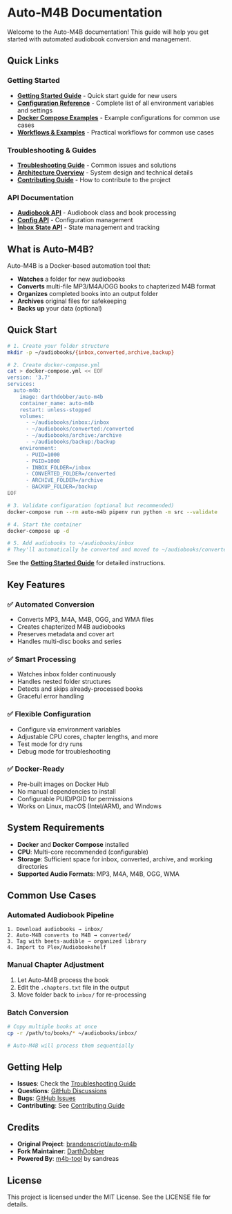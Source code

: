 # Auto-M4B Documentation

Welcome to the Auto-M4B documentation! This guide will help you get started with automated audiobook conversion and management.

## Quick Links

### Getting Started
- **[Getting Started Guide](getting-started.md)** - Quick start guide for new users
- **[Configuration Reference](configuration.md)** - Complete list of all environment variables and settings
- **[Docker Compose Examples](examples/)** - Example configurations for common use cases
- **[Workflows & Examples](workflows.md)** - Practical workflows for common use cases

### Troubleshooting & Guides
- **[Troubleshooting Guide](troubleshooting.md)** - Common issues and solutions
- **[Architecture Overview](architecture.md)** - System design and technical details
- **[Contributing Guide](contributing.md)** - How to contribute to the project

### API Documentation
- **[Audiobook API](api/audiobook.md)** - Audiobook class and book processing
- **[Config API](api/config.md)** - Configuration management
- **[Inbox State API](api/inbox-state.md)** - State management and tracking

## What is Auto-M4B?

Auto-M4B is a Docker-based automation tool that:
- **Watches** a folder for new audiobooks
- **Converts** multi-file MP3/M4A/OGG books to chapterized M4B format
- **Organizes** completed books into an output folder
- **Archives** original files for safekeeping
- **Backs up** your data (optional)

## Quick Start

```bash
# 1. Create your folder structure
mkdir -p ~/audiobooks/{inbox,converted,archive,backup}

# 2. Create docker-compose.yml
cat > docker-compose.yml << EOF
version: '3.7'
services:
  auto-m4b:
    image: darthdobber/auto-m4b
    container_name: auto-m4b
    restart: unless-stopped
    volumes:
      - ~/audiobooks/inbox:/inbox
      - ~/audiobooks/converted:/converted
      - ~/audiobooks/archive:/archive
      - ~/audiobooks/backup:/backup
    environment:
      - PUID=1000
      - PGID=1000
      - INBOX_FOLDER=/inbox
      - CONVERTED_FOLDER=/converted
      - ARCHIVE_FOLDER=/archive
      - BACKUP_FOLDER=/backup
EOF

# 3. Validate configuration (optional but recommended)
docker-compose run --rm auto-m4b pipenv run python -m src --validate

# 4. Start the container
docker-compose up -d

# 5. Add audiobooks to ~/audiobooks/inbox
# They'll automatically be converted and moved to ~/audiobooks/converted
```

See the **[Getting Started Guide](getting-started.md)** for detailed instructions.

## Key Features

### ✅ Automated Conversion
- Converts MP3, M4A, M4B, OGG, and WMA files
- Creates chapterized M4B audiobooks
- Preserves metadata and cover art
- Handles multi-disc books and series

### ✅ Smart Processing
- Watches inbox folder continuously
- Handles nested folder structures
- Detects and skips already-processed books
- Graceful error handling

### ✅ Flexible Configuration
- Configure via environment variables
- Adjustable CPU cores, chapter lengths, and more
- Test mode for dry runs
- Debug mode for troubleshooting

### ✅ Docker-Ready
- Pre-built images on Docker Hub
- No manual dependencies to install
- Configurable PUID/PGID for permissions
- Works on Linux, macOS (Intel/ARM), and Windows

## System Requirements

- **Docker** and **Docker Compose** installed
- **CPU**: Multi-core recommended (configurable)
- **Storage**: Sufficient space for inbox, converted, archive, and working directories
- **Supported Audio Formats**: MP3, M4A, M4B, OGG, WMA

## Common Use Cases

### Automated Audiobook Pipeline
```
1. Download audiobooks → inbox/
2. Auto-M4B converts to M4B → converted/
3. Tag with beets-audible → organized library
4. Import to Plex/Audiobookshelf
```

### Manual Chapter Adjustment
1. Let Auto-M4B process the book
2. Edit the `.chapters.txt` file in the output
3. Move folder back to `inbox/` for re-processing

### Batch Conversion
```bash
# Copy multiple books at once
cp -r /path/to/books/* ~/audiobooks/inbox/

# Auto-M4B will process them sequentially
```

## Getting Help

- **Issues**: Check the [Troubleshooting Guide](troubleshooting.md)
- **Questions**: [GitHub Discussions](https://github.com/DarthDobber/auto-m4b/discussions)
- **Bugs**: [GitHub Issues](https://github.com/DarthDobber/auto-m4b/issues)
- **Contributing**: See [Contributing Guide](contributing.md)

## Credits

- **Original Project**: [brandonscript/auto-m4b](https://github.com/brandonscript/auto-m4b)
- **Fork Maintainer**: [DarthDobber](https://github.com/DarthDobber)
- **Powered By**: [m4b-tool](https://github.com/sandreas/m4b-tool) by sandreas

## License

This project is licensed under the MIT License. See the LICENSE file for details.
